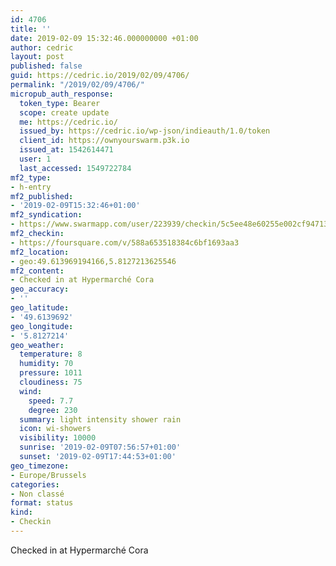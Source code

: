 ```yaml
---
id: 4706
title: ''
date: 2019-02-09 15:32:46.000000000 +01:00
author: cedric
layout: post
published: false
guid: https://cedric.io/2019/02/09/4706/
permalink: "/2019/02/09/4706/"
micropub_auth_response:
  token_type: Bearer
  scope: create update
  me: https://cedric.io/
  issued_by: https://cedric.io/wp-json/indieauth/1.0/token
  client_id: https://ownyourswarm.p3k.io
  issued_at: 1542614471
  user: 1
  last_accessed: 1549722784
mf2_type:
- h-entry
mf2_published:
- '2019-02-09T15:32:46+01:00'
mf2_syndication:
- https://www.swarmapp.com/user/223939/checkin/5c5ee48e60255e002cf94713
mf2_checkin:
- https://foursquare.com/v/588a653518384c6bf1693aa3
mf2_location:
- geo:49.613969194166,5.8127213625546
mf2_content:
- Checked in at Hypermarché Cora
geo_accuracy:
- ''
geo_latitude:
- '49.6139692'
geo_longitude:
- '5.8127214'
geo_weather:
  temperature: 8
  humidity: 70
  pressure: 1011
  cloudiness: 75
  wind:
    speed: 7.7
    degree: 230
  summary: light intensity shower rain
  icon: wi-showers
  visibility: 10000
  sunrise: '2019-02-09T07:56:57+01:00'
  sunset: '2019-02-09T17:44:53+01:00'
geo_timezone:
- Europe/Brussels
categories:
- Non classé
format: status
kind:
- Checkin
---
```

Checked in at Hypermarché Cora